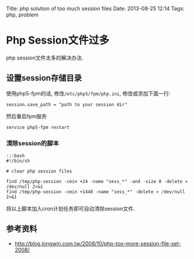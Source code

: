 Title: php solution of too much session files
Date: 2013-08-25 12:14
Tags: php, problem

# Php Session文件过多

php session文件太多的解决办法.

## 设置session存储目录

使用php5-fpm的话, 修改`/etc/php5/fpm/php.ini`, 修改或添加下面一行:

	session.save_path = "path to your session dir"

然后重启fpm服务

	
	service php5-fpm restart

###  清除session的脚本 

    :::bash
    #!/bin/sh 

    # clear php session files

    find /tmp/php-session -cmin +24 -name "sess_*" -and -size 0 -delete > /dev/null 2>&1
    find /tmp/php-session -cmin +1440 -name "sess_*" -delete > /dev/null 2>&1
将以上脚本加入cron计划任务即可自动清除session文件.

## 参考资料

*  http://blog.longwin.com.tw/2008/10/php-too-more-session-file-set-2008/

